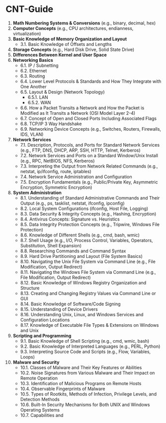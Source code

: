 # CNT-Guide

1. **Math Numbering Systems & Conversions** (e.g., binary, decimal, hex)
2. **Computer Concepts** (e.g., CPU architectures, endianness, virtualization)
3. **Basic Knowledge of Memory Organization and Layout**
   - 3.1. Basic Knowledge of Offsets and Lengths
4. **Storage Concepts** (e.g., Hard Disk Drive, Solid State Drive)
5. **Differences Between Kernel and User Space**
6. **Networking Basics**
   - 6.1. IP / Subnetting
   - 6.2. Ethernet
   - 6.3. Routing
   - 6.4. Lower Level Protocols & Standards and How They Integrate with One Another
   - 6.5. Layout & Design (Network Topology)
        - 6.5.1. LAN
        - 6.5.2. WAN
   - 6.6. How a Packet Transits a Network and How the Packet is Modified as It Transits a Network (OSI Model Layer 2-4)
   - 6.7. Concept of Open and Closed Ports Including Associated Flags
   - 6.8. TCP/IP 3 Way Handshake
   - 6.9. Networking Device Concepts (e.g., Switches, Routers, Firewalls, IDS, VLAN)
7. **Network Services**
   - 7.1. Description, Protocols, and Ports for Standard Network Services (e.g., FTP, DNS, DHCP, ARP, SSH, HTTP, Telnet, Kerberos)
   - 7.2. Network Services and Ports on a Standard Window/Unix Install (e.g., RPC, NetBIOS, NFS, Kerberos)
   - 7.3. Interpreting the Output from Network Related Commands (e.g., netstat, ip/ifconfig, route, iptables)
   - 7.4. Network Service Administration and Configuration
   - 7.5. Encryption Fundamentals (e.g., Public/Private Key, Asymmetric Encryption, Symmetric Encryption)
8. **System Administration**
   - 8.1. Understanding of Standard Administrative Commands and Their Output (e.g., ps, tasklist, netstat, ifconfig, ipconfig)
   - 8.2. Local System Configurations (ifconfig, Host File, Logging)
   - 8.3. Data Security & Integrity Concepts (e.g., Hashing, Encryption)
   - 8.4. Antivirus Concepts: Signature vs. Heuristics
   - 8.5. Data Integrity Protection Concepts (e.g., Tripwire, Windows File Protection)
   - 8.6. Knowledge of Different Shells (e.g., cmd, bash, wmic)
   - 8.7. Shell Usage (e.g., I/O, Process Control, Variables, Operators, Substitution, Shell Expansion)
   - 8.8. Researching Commands and Command Syntax
   - 8.9. Hard Drive Partitioning and Layout (File System Basics)
   - 8.10. Navigating the Unix File System via Command Line (e.g., File Modification, Output Redirect)
   - 8.11. Navigating the Windows File System via Command Line (e.g., File Modification, Output Redirect)
   - 8.12. Basic Knowledge of Windows Registry Organization and Structure
   - 8.13. Creating and Changing Registry Values via Command Line or GUI
   - 8.14. Basic Knowledge of Software/Code Signing
   - 8.15. Understanding of Device Drivers
   - 8.16. Understanding Unix, Linux, and Windows Services and Configuration Locations
   - 8.17. Knowledge of Executable File Types & Extensions on Windows and Unix
9. **Scripting and Programming**
   - 9.1. Basic Knowledge of Shell Scripting (e.g., cmd, wmic, bash)
   - 9.2. Basic Knowledge of Interpreted Languages (e.g., PERL, Python)
   - 9.3. Interpreting Source Code and Scripts (e.g., Flow, Variables, Loops)
10. **Malware and Security**
    - 10.1. Classes of Malware and Their Key Features or Abilities
    - 10.2. Noise Signatures from Various Malware and Their Impact on Remote Operation
    - 10.3. Identification of Malicious Programs on Remote Hosts
    - 10.4. Observable Fingerprints of Malware
    - 10.5. Types of Rootkits, Methods of Infection, Privilege Levels, and Detection Methods
    - 10.6. Built-In Security Mechanisms for Both UNIX and Windows Operating Systems
    - 10.7. Capabilities and

